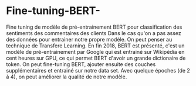 # Fine-tuning-BERT-
Fine tuning de modèle de pré-entrainement BERT pour classification des sentiments des commentaires des clients
Dans le cas qu'on a pas assez des données pour entrainer notre propre modèle. On peut penser au technique de Transfere Learning. 
En fin 2018, BERT est présenté, c'est un modèle de pré-entrainement par Google qui est entrainé sur Wikipédia en cent heures sur GPU,
ce qui permet BERT d'avoir un grande dictionaire de token. On peut fine-tuning BERT, ajouter ensuite des couches supplémentaires et 
entrainé sur notre data set. Avec quelque époches (de 2 à 4), on peut améliorer la qualité de notre modèle. 
